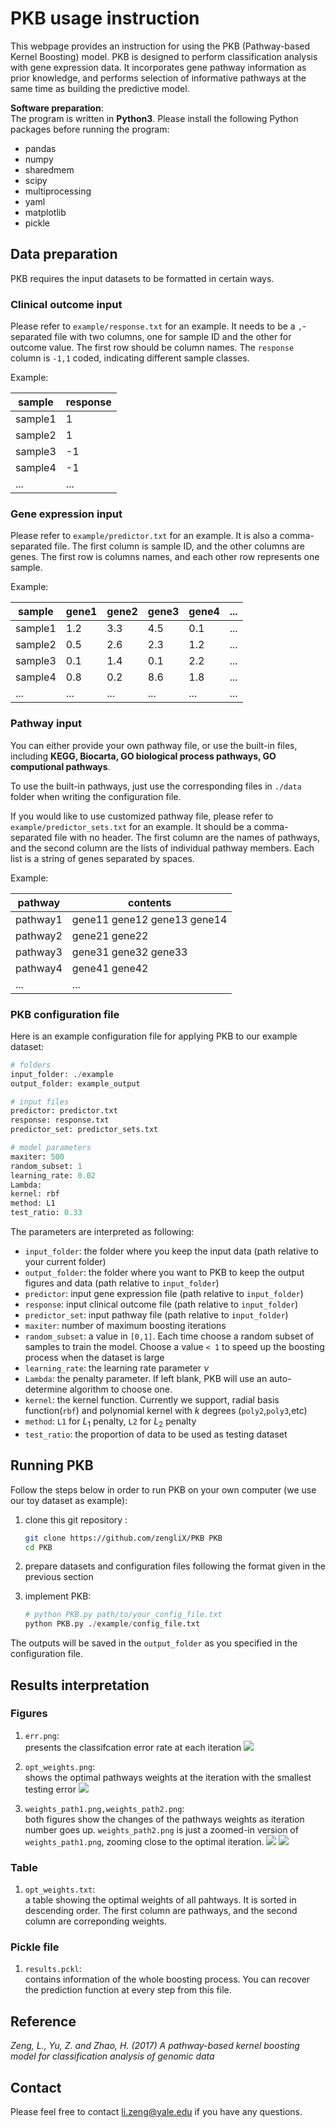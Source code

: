 # PKB usage instruction
This webpage provides an instruction for using the PKB (Pathway-based Kernel Boosting) model. PKB is designed to perform classification analysis with gene expression data. It incorporates gene pathway information as prior knowledge, and performs selection of informative pathways at the same time as building the predictive model. 

**Software preparation**:   
The program is written in **Python3**. Please install the following Python packages before running the program: 

- pandas
- numpy
- sharedmem
- scipy
- multiprocessing
- yaml
- matplotlib
- pickle

## Data preparation
PKB requires the input datasets to be formatted in certain ways. 

### Clinical outcome input
Please refer to `example/response.txt` for an example. It needs to be a `,`-separated file with two columns, one for sample ID and the other for outcome value. The first row should be column names. The `response` column is `-1,1` coded, indicating different sample classes. 

Example:

  sample | response 
  ------- | --------- 
  sample1 | 1 
  sample2 | 1
  sample3 | -1
  sample4 | -1   
  ...     | ... 


### Gene expression input
Please refer to `example/predictor.txt` for an example. It is also a comma-separated file. The first column is sample ID, and the other columns are genes. The first row is columns names, and each other row represents one sample.

Example:

| sample  | gene1 | gene2 | gene3 | gene4 | ... |
|---------|-------|-------|-------|-------|-----|
| sample1 | 1.2   | 3.3   | 4.5   | 0.1   | ... |
| sample2 | 0.5   | 2.6   | 2.3   | 1.2   | ... |
| sample3 | 0.1   | 1.4   | 0.1   | 2.2   | ... |
| sample4 | 0.8   | 0.2   | 8.6   | 1.8   | ... |
| ...     | ...   | ...   | ...   | ...   | ... |

### Pathway input
You can either provide your own pathway file, or use the built-in files, including  **KEGG, Biocarta, GO biological process pathways, GO computional pathways**. 

To use the built-in pathways, just use the corresponding files in `./data` folder when writing the configuration file. 

If you would like to use customized pathway file, please refer to `example/predictor_sets.txt` for an example. It should be a comma-separated file with no header. The first column are the names of pathways, and the second column are the lists of individual pathway members. Each list is a string of genes separated by spaces.

Example:

  pathway| contents 
  ------- | --------- 
  pathway1 | gene11 gene12 gene13 gene14 
  pathway2 | gene21 gene22
  pathway3 | gene31 gene32 gene33
  pathway4 | gene41 gene42
  ...     | ... 

### PKB configuration file
Here is an example configuration file for applying PKB to our example dataset:

```python
# folders
input_folder: ./example
output_folder: example_output

# input files
predictor: predictor.txt  
response: response.txt    
predictor_set: predictor_sets.txt 

# model parameters
maxiter: 500
random_subset: 1
learning_rate: 0.02
Lambda:   
kernel: rbf
method: L1
test_ratio: 0.33 
```

The parameters are interpreted as following:

- `input_folder`: the folder where you keep the input data (path relative to your current folder)
- `output_folder`: the folder where you want to PKB to keep the output figures and data (path relative to `input_folder`)
- `predictor`: input gene expression file (path relative to `input_folder`)
- `response`: input clinical outcome file (path relative to `input_folder`)
- `predictor_set`: input pathway file (path relative to `input_folder`)
- `maxiter`: number of maximum boosting iterations
- `random_subset`: a value in `[0,1]`. Each time choose a random subset of samples to train the model. Choose a value `< 1` to speed up the boosting process when the dataset is large 
- `learning_rate`: the learning rate parameter $\nu$ 
- `Lambda`: the penalty parameter. If left blank, PKB will use an auto-determine algorithm to choose one.
- `kernel`: the kernel function. Currently we support, radial basis function(`rbf`) and polynomial kernel with $k$ degrees (`poly2`,`poly3`,etc)
- `method`: `L1` for $L_1$ penalty, `L2` for $L_2$ penalty
- `test_ratio`: the proportion of data to be used as testing dataset


## Running PKB
Follow the steps below in order to run PKB on your own computer (we use our toy dataset as example):

1. clone this git repository :

	```bash
	git clone https://github.com/zengliX/PKB PKB
	cd PKB
	```
2. prepare datasets and configuration files following the format given in the previous section

3. implement PKB: 

	```python
	# python PKB.py path/to/your_config_file.txt
	python PKB.py ./example/config_file.txt
	```

The outputs will be saved in the `output_folder` as you specified in the configuration file.

## Results interpretation


### Figures
1. `err.png`:    
presents the classifcation error rate at each iteration
![](example/example_output/err.png?raw=true)

2. `opt_weights.png`:    
shows the optimal pathways weights at the iteration with the smallest testing error
![](example/example_output/opt_weights.png?raw=true)


3. `weights_path1.png,weights_path2.png`:    
both figures show the changes of the pathways weights as iteration number goes up. `weights_path2.png` is just a zoomed-in version of `weights_path1.png`, zooming close to the optimal iteration.
![](example/example_output/weights_path1.png?raw=true)
![](example/example_output/weights_path2.png?raw=true)


### Table
1. `opt_weights.txt`:    
a table showing the optimal weights of all pahtways. It is sorted in descending order. The first column are pathways, and the second column are correponding weights.

### Pickle file
1. `results.pckl`:   
contains information of the whole boosting process. You can recover the prediction function at every step from this file.


## Reference
_Zeng, L., Yu, Z. and Zhao, H. (2017) A pathway-based kernel boosting model for classification analysis of genomic data_

## Contact 
Please feel free to contact <li.zeng@yale.edu> if you have any questions.